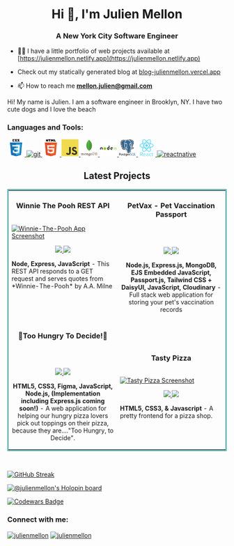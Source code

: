 <h1 align="center">Hi 👋, I'm Julien Mellon</h1>
<h3 align="center">A New York City Software Engineer</h3>

- 👨‍💻 I have a little portfolio of web projects available at [https://julienmellon.netlify.app](https://julienmellon.netlify.app)

- Check out my statically generated blog at [blog-julienmellon.vercel.app](https://blog-julienmellon.vercel.app/)

- 📫 How to reach me **mellon.julien@gmail.com**

<p align="left">Hi!  My name is Julien.  I am a software engineer in Brooklyn, NY.  I have two cute dogs and I love the beach
</p>



<h3 align="left">Languages and Tools:</h3>
<p align="left"> <a href="https://www.w3schools.com/css/" target="_blank" rel="noreferrer"> <img src="https://raw.githubusercontent.com/devicons/devicon/master/icons/css3/css3-original-wordmark.svg" alt="css3" width="40" height="40"/> </a> <a href="https://git-scm.com/" target="_blank" rel="noreferrer"> <img src="https://www.vectorlogo.zone/logos/git-scm/git-scm-icon.svg" alt="git" width="40" height="40"/> </a> <a href="https://www.w3.org/html/" target="_blank" rel="noreferrer"> <img src="https://raw.githubusercontent.com/devicons/devicon/master/icons/html5/html5-original-wordmark.svg" alt="html5" width="40" height="40"/> </a> <a href="https://developer.mozilla.org/en-US/docs/Web/JavaScript" target="_blank" rel="noreferrer"> <img src="https://raw.githubusercontent.com/devicons/devicon/master/icons/javascript/javascript-original.svg" alt="javascript" width="40" height="40"/> </a> <a href="https://www.mongodb.com/" target="_blank" rel="noreferrer"> <img src="https://raw.githubusercontent.com/devicons/devicon/master/icons/mongodb/mongodb-original-wordmark.svg" alt="mongodb" width="40" height="40"/> </a> <a href="https://nodejs.org" target="_blank" rel="noreferrer"> <img src="https://raw.githubusercontent.com/devicons/devicon/master/icons/nodejs/nodejs-original-wordmark.svg" alt="nodejs" width="40" height="40"/> </a> <a href="https://www.postgresql.org" target="_blank" rel="noreferrer"> <img src="https://raw.githubusercontent.com/devicons/devicon/master/icons/postgresql/postgresql-original-wordmark.svg" alt="postgresql" width="40" height="40"/> </a> <a href="https://reactjs.org/" target="_blank" rel="noreferrer"> <img src="https://raw.githubusercontent.com/devicons/devicon/master/icons/react/react-original-wordmark.svg" alt="react" width="40" height="40"/> </a> <a href="https://reactnative.dev/" target="_blank" rel="noreferrer"> <img src="https://reactnative.dev/img/header_logo.svg" alt="reactnative" width="40" height="40"/> </a> </p>

<h2 align="center">Latest Projects</h2>
<table bordercolor="#66b2b2">
  
  <tr>
    <td width="50%" valign="top">
      <h3 align="center">Winnie The Pooh REST API</h3>
        <br>
        <a target="_blank" href="https://poohquotes.cyclic.app/">
            <img src="https://cdn.discordapp.com/attachments/946850401536319571/1021022470016344064/unknown.png" width="100%" alt="Winnie-The-Pooh App Screenshot">
        </a>
        <br>
        <p align="center">
          
  <a href="https://github.com/JulienMellon/pooh-quotes-api" target="_blank">
    <img src="https://img.shields.io/badge/Code-black?style=for-the-badge&logo=github">
  </a>  
  <a href="https://poohquotes.cyclic.app/" target="_blank">
    <img src="https://img.shields.io/badge/-website-green?style=for-the-badge&color=243964">
  </a>
      </p>
        <p><strong>Node, Express, JavaScript</strong> - This REST API responds to a GET request and serves quotes from *Winnie-The-Pooh* by A.A. Milne</p>
    </td>
    <td width="50%" valign="top">
      <h3 align="center" color="white">PetVax - Pet Vaccination Passport</h2>
      <div align="center" >  
        <a href='https://petvax.cyclic.app/'>
          <img src="https://cdn.discordapp.com/attachments/946850401536319571/1026244917623803965/Screenshot_2022-10-02_173037.jpg" alt="" height="auto" width="100%" />
        </a>
        <br>
        <br>
        <p>
          <a href="https://github.com/julienmellon/petvax" target="_blank">
            <img src="https://img.shields.io/badge/Code-black?style=for-the-badge&logo=github">
          </a>  
            <a href="https://petvax.cyclic.app/" target="_blank">
            <img src="https://img.shields.io/badge/-website-green?style=for-the-badge&color=243964">
          </a>
        </p>
        <p><strong>Node.js, Express.js, MongoDB, EJS Embedded JavaScript, Passport.js, Tailwind CSS + DaisyUI, JavaScript, Cloudinary</strong> - Full stack web application for storing your pet's vaccination records </p>
      </div>
    </td>
  </tr>
  <tr>
  <td width="50%">
<h3 align="center" color="white">🍕Too Hungry To Decide!🍕</h2>
<div align="center" >  
<a href='https://pizza-generator-api.herokuapp.com/'>
<img src="https://github.com/paryswest/_pizza-generator/blob/e36e853cd3a0f587332faf84a4c5062acc067955/Pizzarandomizer.gif" alt="" height="auto" width="100%" />
</a>
<br>
<br>
<p>
<a href="https://github.com/paryswest/_pizza-generator" target="_blank">
<img src="https://img.shields.io/badge/Code-black?style=for-the-badge&logo=github">
</a>  
<a href="https://pizza-generator-api.herokuapp.com/" target="_blank">
<img src="https://img.shields.io/badge/-website-green?style=for-the-badge&color=243964">
</a>
</p>
<p><strong>HTML5, CSS3, Figma, JavaScript, Node.js, (Implementation including Express.js coming soon!)</strong> - A web application for helping our hungry pizza lovers pick out toppings on their pizza, because they are...."Too Hungry, to Decide". </p>
</div>
</td>
<!-- petvax starts here -->
<td width="50%">
<h3 align="center">Tasty Pizza</h3>
        <br>
      <a target="_blank" href="https://tastypizzanyc.netlify.app/">
            <img src="https://media.giphy.com/media/vR4Jq0MALmyg91trzr/giphy.gif" width="100%"  alt="Tasty Pizza Screenshot"/>
        </a>
        <br>
        <p align="center">
          
  <a href="https://github.com/JulienMellon/tasty-pizza/" target="_blank">
    <img src="https://img.shields.io/badge/Code-black?style=for-the-badge&logo=github">
  </a>
  <a href="https://tastypizzanyc.netlify.app/" target="_blank">
    <img src="https://img.shields.io/badge/-website-green?style=for-the-badge&color=243964">
  </a>
      </p>
        <p><strong>HTML5, CSS3, & Javascript</strong> - A pretty frontend for a pizza shop.</p>
</td>
<!-- petvax block ends here -->
</tr>

</table>

<br>

[![GitHub Streak](https://github-readme-streak-stats.herokuapp.com?user=julienmellon&theme=merko&hide_border=true)](https://git.io/streak-stats)

[![@julienmellon's Holopin board](https://holopin.me/julienmellon)](https://holopin.io/@julienmellon)

[![Codewars Badge](https://www.codewars.com/users/JulienMellon/badges/large)](https://www.codewars.com/users/JulienMellon)


<h3 align="left">Connect with me:</h3>
<p align="left">
<a href="https://twitter.com/julienmellon" target="blank"><img align="center" src="https://raw.githubusercontent.com/rahuldkjain/github-profile-readme-generator/master/src/images/icons/Social/twitter.svg" alt="julienmellon" height="30" width="40" /></a>
<a href="https://linkedin.com/in/julienmellon" target="blank"><img align="center" src="https://raw.githubusercontent.com/rahuldkjain/github-profile-readme-generator/master/src/images/icons/Social/linked-in-alt.svg" alt="julienmellon" height="30" width="40" /></a>
</p>


